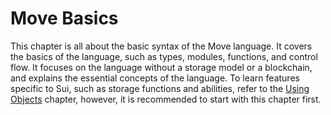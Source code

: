 # Move Basics

This chapter is all about the basic syntax of the Move language. It covers the basics of the
language, such as types, modules, functions, and control flow. It focuses on the language without a
storage model or a blockchain, and explains the essential concepts of the language. To learn
features specific to Sui, such as storage functions and abilities, refer to the
[Using Objects](../storage/README.md) chapter, however, it is recommended to start with this chapter
first.

<!-- TODO: cross link with Reference -->
